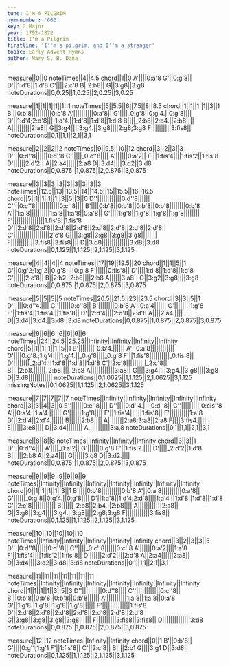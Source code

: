 ```yaml
---
tune: I'M A PILGRIM
hymnnumber: '666'
key: G Major
year: 1792-1872
title: I'm a Pilgrim
firstline: 'I''m a pilgrim, and I''m a stranger'
topic: Early Advent Hymns
author: Mary S. B. Dana
---
```

measure||0||0
noteTimes||4||4.5
chord||1||0
A'||||0:a'8
G'||0:g'8||
D'||1:d'8||1:d'8
C'||||2:c'8
B||2:b8||
G||3:g8||3:g8
noteDurations||0,0.25||1,0.25||2,0.25||3,0.25

measure||1||1||1||1||1||1
noteTimes||5||5.5||6||7.5||8||8.5
chord||1||1||1||1||3||1
B'||0:b'8||||||||||0:b'8
A'||||||||||0:a'8||
G'||||_0:g'8||0:g'4.||0:g'8||||
D'||1:d'4;2:d'8||||1:d'4.||1:d'8||1:d'8||1:d'8
B||||_2:b8||2:b4.||2:b8||||
A||||||||||2:a8||
G||3:g4||||3:g4.||3:g8||||2:g8;3:g8
F||||||||||3:fis8||
noteDurations||0,1||1,1||2,1||3,1

measure||2||2||2||2
noteTimes||9||9.5||10||12
chord||3||2||3||3
D''||0:d''8||||||0:d''8
C''||||_0:c''8||||
A'||||||0:a'2||
F'||1:fis'4||||1:fis'2||1:fis'8
D'||||||2:d'2||
A||2:a4||||||2:a8
D||3:d4||||3:d2||3:d8
noteDurations||0,0.875||1,0.875||2,0.875||3,0.875

measure||3||3||3||3||3||3||3||3||3
noteTimes||12.5||13||13.5||14||14.5||15||15.5||16||16.5
chord||5||1||1||1||1||3||5||3||0
D''||||||||||||0:d''8||||||
C''||0:c''8||||||||||||0:c''8||||
B'||||0:b'8||0:b'8||0:b'8||0:b'8||||||||0:b'8
A'||1:a'8||||||||||1:a'8||1:a'8||0:a'8||
G'||||1:g'8||1:g'8||1:g'8||1:g'8||||||||
F'||||||||||||||||1:fis'8||1:fis'8
D'||2:d'8||2:d'8||2:d'8||2:d'8||2:d'8||2:d'8||2:d'8||2:d'8||
C'||||||||||||||||||2:c'8
G||||3:g8||3:g8||3:g8||3:g8||||||||
F||||||||||||3:fis8||3:fis8||||
D||3:d8||||||||||||||3:d8||3:d8
noteDurations||0,1.125||1,1.125||2,1.125||3,1.125

measure||4||4||4||4
noteTimes||17||19||19.5||20
chord||1||1||5||1
G'||0:g'2;1:g'2||0:g'8||||0:g'8
F'||||||0:fis'8||
D'||||1:d'8||1:d'8||1:d'8
C'||||||2:c'8||
B||2:b2||2:b8||||2:b8
A||||||3:a8||
G||3:g2||3:g8||||3:g8
noteDurations||0,0.875||1,0.875||2,0.875||3,0.875

measure||5||5||5||5
noteTimes||20.5||21.5||23||23.5
chord||3||3||5||1
D''||||0:d''4.||||
C''||||||0:c''8||
B'||||||||0:b'8
A'||0:a'4||||||
G'||||||||1:g'8
F'||1:fis'4||1:fis'4.||1:fis'8||
D'||2:d'4||||2:d'8||2:d'8
A||||2:a4.||||
D||3:d4||3:d4.||3:d8||3:d8
noteDurations||0,0.875||1,0.875||2,0.875||3,0.875

measure||6||6||6||6||6||6||6
noteTimes||24||24.5||25.25||Infinity||Infinity||Infinity||Infinity
chord||5||1||1||1||1||5||1
B'||||||||_0:b'4.||||||
A'||0:a'8||||||||||||
G'||||0:g'8.;1:g'4||||1:g'4.||_0:g'8||||_0:g'8
F'||1:fis'8||||||||||_0:fis'8||
D'||||||||_2:d'4.||1:d'8||1:d'8||1:d'8
C'||2:c'8||||||||||_2:c'8||
B||||2:b8.||||||_2:b8||||_2:b8
A||||||||||||3:a8||
G||||3:g4||||3:g4.||3:g8||||3:g8
D||3:d8||||||||||||
noteDurations||0,1.0625||1,1.125||2,1.0625||3,1.125
missingNotes||0,1.0625||1,1.125||2,1.0625||3,1.125

measure||7||7||7||7||7
noteTimes||Infinity||Infinity||Infinity||Infinity||Infinity
chord||3||3||4||3||0
E''||||||0:e''8||||
D''||||0:d''4.||||0:d''8||
C''||||||||||0:cis''8
A'||0:a'4||1:a'4.||||||
G'||||||1:g'8||||
F'||1:fis'4||||||1:fis'8||
E'||||||||||1:e'8
D'||2:d'4||2:d'4.||||||
B||||||2:b8||||
A||||||||2:a8;3:a8||2:a8
F||||3:fis4.||||||
E||||||3:e8||||
D||3:d4||||||||
A,||||||||||3:a,8
noteDurations||0,1||1,1||2,1||3,1

measure||8||8||8
noteTimes||Infinity||Infinity||Infinity
chord||3||3||1
D''||0:d''4||||
A'||||_0:a'2||
G'||||||0:g'8
F'||1:fis'2.||||
D'||||_2:d'2||1:d'8
B||||||2:b8
A||2:a4||||
G||||||3:g8
D||3:d2.||||
noteDurations||0,0.875||1,0.875||2,0.875||3,0.875

measure||9||9||9||9||9||9||9
noteTimes||Infinity||Infinity||Infinity||Infinity||Infinity||Infinity||Infinity
chord||0||1||1||1||1||3||1
B'||||0:b'8||||||||||0:b'8
A'||0:a'8||||||||||0:a'8||
G'||||||_0:g'8||0:g'4.||0:g'8||||
D'||1:d'8||1:d'4;2:d'8||||1:d'4.||1:d'8||1:d'8||1:d'8
C'||2:c'8||||||||||||
B||||||_2:b8||2:b4.||2:b8||||
A||||||||||||2:a8||
G||3:g8||3:g4||||3:g4.||3:g8||||2:g8;3:g8
F||||||||||||3:fis8||
noteDurations||0,1.125||1,1.125||2,1.125||3,1.125

measure||10||10||10||10||10
noteTimes||Infinity||Infinity||Infinity||Infinity||Infinity
chord||3||2||3||3||5
D''||0:d''8||||||0:d''8||
C''||||_0:c''8||||||0:c''8
A'||||||0:a'2||||1:a'8
F'||1:fis'4||||1:fis'2||1:fis'8||
D'||||||2:d'2||||2:d'8
A||2:a4||||||2:a8||
D||3:d4||||3:d2||3:d8||3:d8
noteDurations||0,1||1,1||2,1||3,1

measure||11||11||11||11||11||11||11
noteTimes||Infinity||Infinity||Infinity||Infinity||Infinity||Infinity||Infinity
chord||1||1||1||1||3||5||3
D''||||||||||0:d''8||||
C''||||||||||||0:c''8||
B'||0:b'8||0:b'8||0:b'8||0:b'8||||||
A'||||||||||1:a'8||1:a'8||0:a'8
G'||1:g'8||1:g'8||1:g'8||1:g'8||||||
F'||||||||||||||1:fis'8
D'||2:d'8||2:d'8||2:d'8||2:d'8||2:d'8||2:d'8||2:d'8
G||3:g8||3:g8||3:g8||3:g8||||||
F||||||||||3:fis8||3:fis8||
D||||||||||||||3:d8
noteDurations||0,0.875||1,0.875||2,0.875||3,0.875

measure||12||12
noteTimes||Infinity||Infinity
chord||0||1
B'||0:b'8||
G'||||0:g'1;1:g'1
F'||1:fis'8||
C'||2:c'8||
B||||2:b1
G||||3:g1
D||3:d8||
noteDurations||0,1.125||1,1.125||2,1.125||3,1.125

